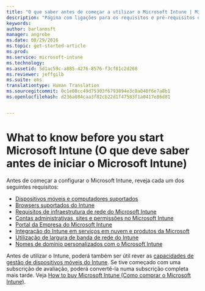 ```yaml
---
title: "O que saber antes de começar a utilizar o Microsoft Intune | Microsoft Intune"
description: "Página com ligações para os requisitos e pré-requisitos do Intune"
keywords: 
author: barlanmsft
manager: angrobe
ms.date: 08/29/2016
ms.topic: get-started-article
ms.prod: 
ms.service: microsoft-intune
ms.technology: 
ms.assetid: 5d1ac59c-a885-4276-8576-f3cf81c2d268
ms.reviewer: jeffgilb
ms.suite: ems
translationtype: Human Translation
ms.sourcegitcommit: 0c1e08cc49d75303f6793894e3c8a040f6e7a8b1
ms.openlocfilehash: d236a084caa3f82cb22d1f47583f1a0417e86d81


---
```


# What to know before you start Microsoft Intune (O que deve saber antes de iniciar o Microsoft Intune)

Antes de começar a configurar o Microsoft Intune, reveja cada um dos seguintes requisitos:

- [Dispositivos móveis e computadores suportados](supported-mobile-devices-and-computers.md)
- [Browsers suportados do Intune](supported-web-browsers.md)
- [Requisitos de infraestrutura de rede do Microsoft Intune](network-infrastructure-requirements-for-microsoft-intune.md)
- [Contas administrativas, sites e permissões no Microsoft Intune](administrative-accounts-websites-perms.md)
- [Portal da Empresa do Microsoft Intune](microsoft-intune-company-portal.md)
- [Integração do Intune em serviços em nuvem e produtos da Microsoft](integration-with-cloud-services.md)
- [Utilização de largura de banda de rede do Intune](network-bandwidth-use.md)
- [Nomes de domínio personalizados com o Microsoft Intune](domain-names-for-microsoft-intune.md)


Antes de utilizar o Intune, poderá também ser útil rever as [capacidades de gestão de dispositivos móveis do Intune](/intune/get-started/mobile-device-management-capabilities-in-microsoft-intune). Se tive começado com uma subscrição de avaliação, poderá convertê-la numa subscrição completa mais tarde. Veja [How to buy Microsoft Intune (Como comprar o Microsoft Intune)](http://www.microsoft.com/en-us/server-cloud/products/microsoft-intune/Purchasing.aspx).



<!--HONumber=Aug16_HO5-->


